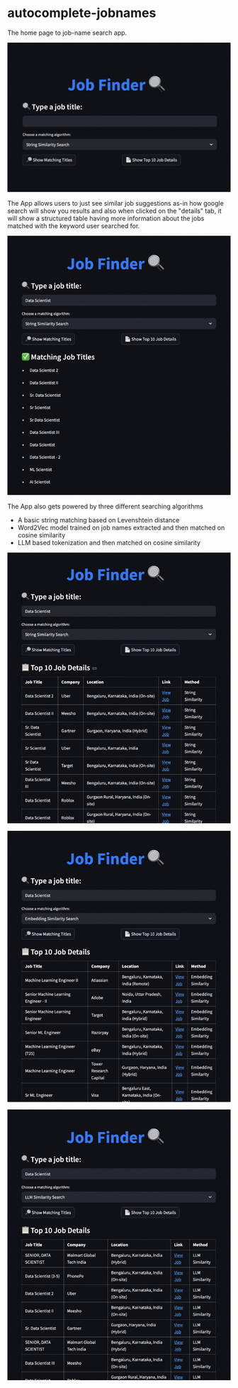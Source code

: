 # autocomplete-jobnames

The home page to job-name search app.

![homepage](https://github.com/Vishaldawar/autocomplete-jobnames/blob/main/pictures/homepage.png)

The App allows users to just see similar job suggestions as-in how google search will show you results and also when clicked on the "details" tab, it will show a structured table having more information about the jobs matched with the keyword user searched for.

![suggestions](https://github.com/Vishaldawar/autocomplete-jobnames/blob/main/pictures/suggestions.png)

The App also gets powered by three different searching algorithms
- A basic string matching based on Levenshtein distance
- Word2Vec model trained on job names extracted and then matched on cosine similarity
- LLM based tokenization and then matched on cosine similarity

![string_match](https://github.com/Vishaldawar/autocomplete-jobnames/blob/main/pictures/string_match.png)

![embedding_match](https://github.com/Vishaldawar/autocomplete-jobnames/blob/main/pictures/embedding_match.png)

![llm_similarity_match](https://github.com/Vishaldawar/autocomplete-jobnames/blob/main/pictures/llm_similarity_match.png)
